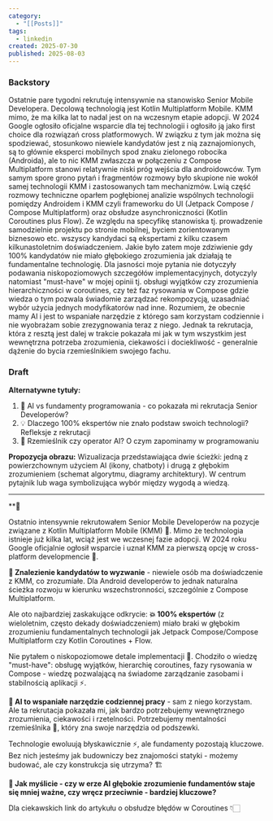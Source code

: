 ```yaml
---
category:
  - "[[Posts]]"
tags:
  - linkedin
created: 2025-07-30
published: 2025-08-03
---
```

### Backstory
Ostatnie pare tygodni rekrutuję intensywnie na stanowisko Senior Mobile Developera. Decolową technologią jest Kotlin Multiplatform Mobile. KMM mimo, że ma kilka lat to nadal jest on na wczesnym etapie adopcji.  W 2024 Google ogłosiło oficjalne wsparcie dla tej technologii i ogłosiło  ją jako first choice dla rozwiązań cross platformowych. W związku z tym jak można się spodziewać, stosunkowo niewiele kandydatów jest z nią zaznajomionych, są to głównie eksperci mobilnych spod znaku zielonego robocika (Androida), ale to nic KMM zwłaszcza w połączeniu z Compose Multiplatform stanowi relatywnie niski próg wejścia dla androidowców. Tym samym spore grono pytań i fragmentów rozmowy było skupione nie wokół samej technologii KMM i zastosowanych tam mechanizmów. Lwią część rozmowy techniczne oparłem pogłębionej analizie wspólnych technologii pomiędzy Androidem i KMM czyli frameworku do UI (Jetpack Compose / Compose Multiplatform) oraz obsłudze asynchroniczności (Kotlin Coroutines plus Flow). Ze względu na specyfikę stanowiska tj. prowadzenie samodzielnie projektu po stronie mobilnej, byciem zorientowanym biznesowo etc. wszyscy kandydaci są ekspertami z kilku czasem kilkunastoletnim doświadczeniem. Jakie było zatem moje zdziwienie gdy 100% kandydatów nie miało głębokiego  zrozumienia jak działają te fundamentalne technologię. Dla jasności moje pytania nie dotyczyły podawania niskopoziomowych szczegółów implementacyjnych, dotyczyly natomiast "must-have" w mojej opinii tj. obsługi wyjątków czy zrozumienia hierarchiczności w coroutines, czy też faz rysowania w Compose gdzie wiedza o tym pozwala świadomie zarządzać rekompozycją, uzasadniać wybór użycia jednych modyfikatorów nad inne.
Rozumiem, że obecnie mamy AI i jest to wspaniałe narzędzie z którego sam korzystam codziennie i nie wyobrażam sobie zrezygnowania teraz z niego. Jednak ta rekrutacja, która z resztą jest dalej w trakcie pokazała mi jak w tym wszystkim jest wewnętrzna potrzeba zrozumienia, ciekawości i dociekliwość - generalnie dążenie do bycia rzemieślnikiem swojego fachu.

### Draft

**Alternatywne tytuły:**
1. 🤖 AI vs fundamenty programowania - co pokazała mi rekrutacja Senior Developerów?
2. 💡 Dlaczego 100% ekspertów nie znało podstaw swoich technologii? Refleksje z rekrutacji
3. 🔧 Rzemieślnik czy operator AI? O czym zapominamy w programowaniu

**Propozycja obrazu:**
Wizualizacja przedstawiająca dwie ścieżki: jedną z powierzchownym użyciem AI (ikony, chatboty) i drugą z głębokim zrozumieniem (schemat algorytmu, diagramy architektury). W centrum pytajnik lub waga symbolizująca wybór między wygodą a wiedzą.

---

**🤖

Ostatnio intensywnie rekrutowałem Senior Mobile Developerów na pozycje związane z Kotlin Multiplatform Mobile (KMM) 📱. Mimo że technologia istnieje już kilka lat, wciąż jest we wczesnej fazie adopcji. W 2024 roku Google oficjalnie ogłosił wsparcie i uznał KMM za pierwszą opcję w cross-platform developmencie 🚀.

**🎯 Znalezienie kandydatów to wyzwanie** - niewiele osób ma doświadczenie z KMM, co zrozumiałe. Dla Android developerów to jednak naturalna ścieżka rozwoju w kierunku wszechstronności, szczególnie z Compose Multiplatform.

Ale oto najbardziej zaskakujące odkrycie: **💥 100% ekspertów** (z wieloletnim, często dekady doświadczeniem) miało braki w głębokim zrozumieniu fundamentalnych technologii jak Jetpack Compose/Compose Multiplatform czy Kotlin Coroutines + Flow.

Nie pytałem o niskopoziomowe detale implementacji 🔬. Chodziło o wiedzę "must-have": obsługę wyjątków, hierarchię coroutines, fazy rysowania w Compose - wiedzę pozwalającą na świadome zarządzanie zasobami i stabilnością aplikacji ⚡.

**🤖 AI to wspaniałe narzędzie codziennej pracy** - sam z niego korzystam. Ale ta rekrutacja pokazała mi, jak bardzo potrzebujemy wewnętrznego zrozumienia, ciekawości i rzetelności. Potrzebujemy mentalności rzemieślnika 🔧, który zna swoje narzędzia od podszewki.

Technologie ewoluują błyskawicznie ⚡, ale fundamenty pozostają kluczowe. Bez nich jesteśmy jak budowniczy bez znajomości statyki - możemy budować, ale czy konstrukcja się utrzyma? 🏗️

**💭 Jak myślicie - czy w erze AI głębokie zrozumienie fundamentów staje się mniej ważne, czy wręcz przeciwnie - bardziej kluczowe?**

Dla ciekawskich link do artykułu o obsłudze błędów w Coroutines 👇🏻